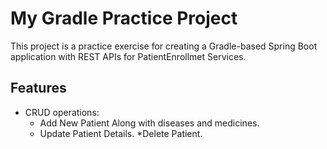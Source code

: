 # My Gradle Practice Project

This project is a practice exercise for creating a Gradle-based Spring Boot application with REST APIs for PatientEnrollmet Services.

## Features

- CRUD operations:
	* Add New Patient Along with diseases and medicines.
	* Update Patient Details.
	*Delete Patient.

